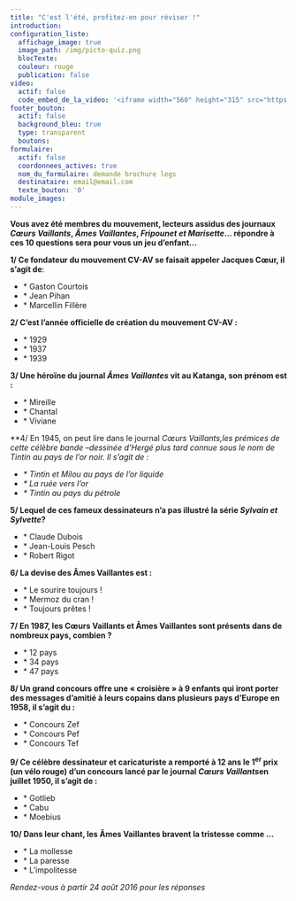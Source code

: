 ```yaml
---
title: "C'est l'été, profitez-en pour réviser !"
introduction:
configuration_liste:
  affichage_image: true
  image_path: /img/picto-quiz.png
  blocTexte:
  couleur: rouge
  publication: false
video:
  actif: false
  code_embed_de_la_video: '<iframe width="560" height="315" src="https://www.youtube.com/embed/7Lw7n1ymXAY" frameborder="0" allowfullscreen></iframe>'
footer_bouton:
  actif: false
  background_bleu: true
  type: transparent
  boutons:
formulaire:
  actif: false
  coordonnees_actives: true
  nom_du_formulaire: demande brochure legs
  destinataire: email@email.com
  texte_bouton: '0'
module_images:
---
```



**Vous avez été membres du mouvement, lecteurs assidus des journaux *Cœurs Vaillants*, *Âmes Vaillantes*, *Fripounet et Marisette*… répondre à ces 10 questions sera pour vous un jeu d’enfant…**

**1/ Ce fondateur du mouvement CV-AV se faisait appeler Jacques Cœur, il s’agit de**:

* \* Gaston Courtois
* \* Jean Pihan
* \* Marcellin Fillère


**2/ C’est l’année officielle de création du mouvement CV-AV :**

* \* 1929
* \* 1937
* \* 1939


**3/ Une héroïne du journal *Âmes Vaillantes* vit au Katanga, son prénom est :**

* \* Mireille
* \* Chantal
* \* Viviane


**4/ En 1945, on peut lire dans le journal *Cœurs Vaillants,*les prémices de cette célèbre bande –dessinée d’Hergé plus tard connue sous le nom de *Tintin au pays de l’or noir*. Il s’agit de :**

* *\* Tintin et Milou au pays de l’or liquide*
* *\* La ruée vers l’or*
* *\* Tintin au pays du pétrole*


**5/ Lequel de ces fameux dessinateurs n’a pas illustré la série *Sylvain et Sylvette*?**

* \* Claude Dubois
* \* Jean-Louis Pesch
* \* Robert Rigot


**6/ La devise des Âmes Vaillantes est :**

* \* Le sourire toujours !
* \* Mermoz du cran !
* \* Toujours prêtes !


**7/ En 1987, les Cœurs Vaillants et Âmes Vaillantes sont présents dans de nombreux pays, combien ?**

* \* 12 pays
* \* 34 pays
* \* 47 pays


**8/ Un grand concours offre une « croisière » à 9 enfants qui iront porter des messages d’amitié à leurs copains dans plusieurs pays d’Europe en 1958, il s’agit du :**

* \* Concours Zef
* \* Concours Pef
* \* Concours Tef


**9/ Ce célèbre dessinateur et caricaturiste a remporté à 12 ans le 1<sup>er</sup> prix (un vélo rouge) d’un concours lancé par le journal *Cœurs Vaillants*en juillet 1950, il s’agit de :**

* \* Gotlieb
* \* Cabu
* \* Moebius


**10/ Dans leur chant, les Âmes Vaillantes bravent la tristesse comme …**

* \* La mollesse
* \* La paresse
* \* L’impolitesse


*Rendez-vous à partir 24 août 2016 pour les réponses*